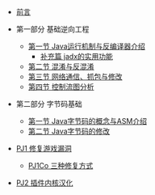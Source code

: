<!-- Docsify/_sidebar.md -->
- [前言](/) 
- 第一部分 基础逆向工程
  - [第一节 Java运行机制与反编译器介绍](/part1/chapter1/L1)
    - [补充篇 jadx的实用功能](/part1/chapter1/EX1)
  - [第二节 混淆与反混淆](/part1/chapter2/L2)
  - [第三节 网络通信、抓包与修改](/part1/chapter3/L3)
  - [第四节 控制流图分析](/part1/chapter4/L4)
- 第二部分 字节码基础
  - [第一节 Java字节码的概念与ASM介绍](/part2/chapter1/L1)
  - [第二节 Java字节码的修改](/part2/chapter2/L2)
  
- [PJ1 修复游戏漏洞](pj1/PJ1)
  - [PJ1Co 三种修复方式](pj1/PJ1Co)
- [PJ2 插件内核汉化](pj2/PJ2)